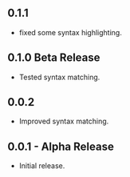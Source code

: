 ## 0.1.1
* fixed some syntax highlighting.

## 0.1.0 Beta Release
* Tested syntax matching.

## 0.0.2
* Improved syntax matching.

## 0.0.1 - Alpha Release
* Initial release.

